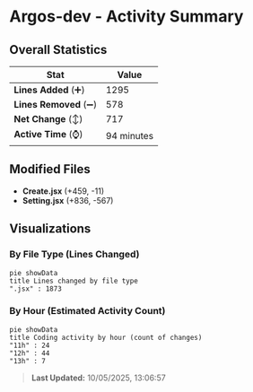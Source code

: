 # Argos-dev - Activity Summary 

## Overall Statistics

| Stat                   | Value                                                             |
| ---------------------- | ----------------------------------------------------------------- |
| **Lines Added** (➕)   | 1295                                          |
| **Lines Removed** (➖) | 578                                        |
| **Net Change** (↕)    | 717                |
| **Active Time** (⌚)   | 94 minutes |


## Modified Files
- **Create.jsx** (+459, -11)
- **Setting.jsx** (+836, -567)

## Visualizations

### By File Type (Lines Changed)

```mermaid
pie showData
title Lines changed by file type
".jsx" : 1873
```

### By Hour (Estimated Activity Count)

```mermaid
pie showData
title Coding activity by hour (count of changes)
"11h" : 24
"12h" : 44
"13h" : 7
```


> **Last Updated:** 10/05/2025, 13:06:57